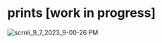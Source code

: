 # prints [work in progress]
![scrnli_9_7_2023_9-00-26 PM](https://github.com/Mithesh-B/prints/assets/115478939/fced8b18-f475-4b42-8bff-5d44e7422479)
